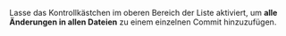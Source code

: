 Lasse das Kontrollkästchen im oberen Bereich der Liste aktiviert, um **alle Änderungen in allen Dateien** zu einem einzelnen Commit hinzuzufügen.
